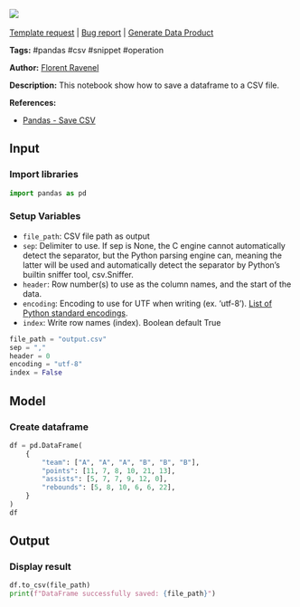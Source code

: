 <a href="https://app.naas.ai/user-redirect/naas/downloader?url=https://raw.githubusercontent.com/jupyter-naas/awesome-notebooks/master/Pandas/Pandas_Save_dataframe_to_CSV.ipynb" target="_parent"><img src="https://naasai-public.s3.eu-west-3.amazonaws.com/open_in_naas.svg"/></a><br><br><a href="https://github.com/jupyter-naas/awesome-notebooks/issues/new?assignees=&labels=&template=template-request.md&title=Tool+-+Action+of+the+notebook+">Template request</a> | <a href="https://github.com/jupyter-naas/awesome-notebooks/issues/new?assignees=&labels=bug&template=bug_report.md&title=Pandas+-+Save+dataframe+to+CSV:+Error+short+description">Bug report</a> | <a href="https://app.naas.ai/user-redirect/naas/downloader?url=https://raw.githubusercontent.com/jupyter-naas/awesome-notebooks/master/Naas/Naas_Start_data_product.ipynb" target="_parent">Generate Data Product</a>

**Tags:** #pandas #csv #snippet #operation

**Author:** [Florent Ravenel](https://www.linkedin.com/in/florent-ravenel/)

**Description:** This notebook show how to save a dataframe to a CSV file.

**References:**
- [Pandas - Save CSV](https://pandas.pydata.org/docs/reference/api/pandas.DataFrame.to_csv.html)

## Input

### Import libraries


```python
import pandas as pd
```

### Setup Variables
- `file_path`: CSV file path as output
- `sep`: Delimiter to use. If sep is None, the C engine cannot automatically detect the separator, but the Python parsing engine can, meaning the latter will be used and automatically detect the separator by Python’s builtin sniffer tool, csv.Sniffer. 
- `header`: Row number(s) to use as the column names, and the start of the data.
- `encoding`: Encoding to use for UTF when writing (ex. ‘utf-8’). [List of Python standard encodings](https://docs.python.org/3/library/codecs.html#standard-encodings).
- `index`: Write row names (index). Boolean default True


```python
file_path = "output.csv"
sep = ","
header = 0
encoding = "utf-8"
index = False
```

## Model

### Create dataframe


```python
df = pd.DataFrame(
    {
        "team": ["A", "A", "A", "B", "B", "B"],
        "points": [11, 7, 8, 10, 21, 13],
        "assists": [5, 7, 7, 9, 12, 0],
        "rebounds": [5, 8, 10, 6, 6, 22],
    }
)
df
```

## Output

### Display result


```python
df.to_csv(file_path)
print(f"DataFrame successfully saved: {file_path}")
```
